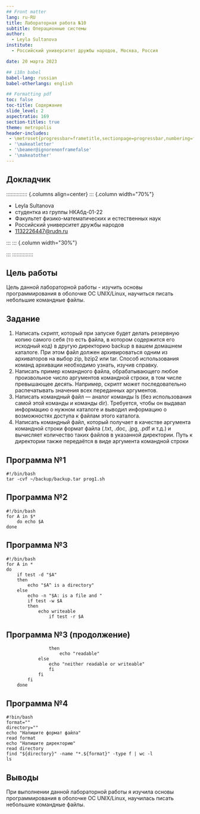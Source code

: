 ```yaml
---
## Front matter
lang: ru-RU
title: Лабораторная работа №10
subtitle: Операционные системы
author:
  - Leyla Sultanova
institute:
  - Российский университет дружбы народов, Москва, Россия

date: 20 марта 2023

## i18n babel
babel-lang: russian
babel-otherlangs: english

## Formatting pdf
toc: false
toc-title: Содержание
slide_level: 2
aspectratio: 169
section-titles: true
theme: metropolis
header-includes:
 - \metroset{progressbar=frametitle,sectionpage=progressbar,numbering=fraction}
 - '\makeatletter'
 - '\beamer@ignorenonframefalse'
 - '\makeatother'
---
```


## Докладчик

:::::::::::::: {.columns align=center}
::: {.column width="70%"}

  * Leyla Sultanova
  * студентка из группы НКАбд-01-22
  * Факультет физико-математических и естественных наук
  * Российский университет дружбы народов
  * [1132226447@rudn.ru](mailto:1132226447@rudn.ru)


:::
::: {.column width="30%"}


:::
::::::::::::::

## Цель работы

Цель данной лабораторной работы - изучить основы программирования в оболочке ОС UNIX/Linux, научиться писать небольшие командные файлы.

## Задание

1. Написать скрипт, который при запуске будет делать резервную копию самого себя (то
есть файла, в котором содержится его исходный код) в другую директорию backup
в вашем домашнем каталоге. При этом файл должен архивироваться одним из архиваторов на выбор zip, bzip2 или tar. Способ использования команд архивации
необходимо узнать, изучив справку.
2. Написать пример командного файла, обрабатывающего любое произвольное число
аргументов командной строки, в том числе превышающее десять. Например, скрипт
может последовательно распечатывать значения всех переданных аргументов.
3. Написать командный файл — аналог команды ls (без использования самой этой команды и команды dir). Требуется, чтобы он выдавал информацию о нужном каталоге
и выводил информацию о возможностях доступа к файлам этого каталога.
4. Написать командный файл, который получает в качестве аргумента командной строки
формат файла (.txt, .doc, .jpg, .pdf и т.д.) и вычисляет количество таких файлов
в указанной директории. Путь к директории также передаётся в виде аргумента командной строки

## Программа №1

```shell
#!/bin/bash
tar -cvf ~/backup/backup.tar prog1.sh
```

## Программа №2

```shell
#!/bin/bash
for A in $*
    do echo $A
done
```

## Программа №3

```shell
#!/bin/bash
for A in *
do
    if test -d "$A"
    then
        echo "$A^ is a directory"
    else
        echo -n "$A: is a file and "
        if test -w $A
        then
            echo writeable
                if test -r $A
```

## Программа №3 (продолжение)

```shell
                then
                    echo "readable"
            else
                echo "neither readable or writeable"
                fi
            fi
        fi
    done
```

## Программа №4

```shell
#!bin/bash
format=""
directory=""
echo "Напишите формат файла"
read format
echo "Напишите директорию"
read directory
find "${directory}" -name "*.${format}" -type f | wc -l
ls
```

## Выводы

При выполнении данной лабораторной работы я изучила основы программирования в оболочке ОС UNIX/Linux, научилась писать небольшие командные файлы.

